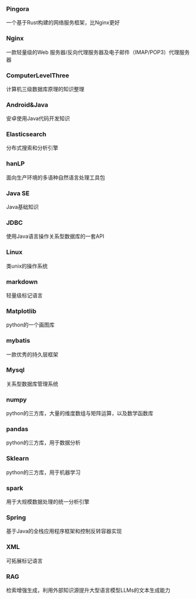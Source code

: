### Pingora
一个基于Rust构建的网络服务框架，比Nginx更好

### Nginx
一款轻量级的Web 服务器/反向代理服务器及电子邮件（IMAP/POP3）代理服务器

### ComputerLevelThree
计算机三级数据库原理的知识整理

### Android&Java
安卓使用Java代码开发知识

### Elasticsearch
分布式搜索和分析引擎

### hanLP
面向生产环境的多语种自然语言处理工具包

### Java SE
Java基础知识

### JDBC
使用Java语言操作关系型数据库的一套API

### Linux
类unix的操作系统

### markdown
轻量级标记语言

### Matplotlib
python的一个画图库

### mybatis
一款优秀的持久层框架

### Mysql
关系型数据库管理系统

### numpy
python的三方库，大量的维度数组与矩阵运算，以及数学函数库

### pandas
python的三方库，用于数据分析

### Sklearn
python的三方库，用于机器学习

### spark
用于大规模数据处理的统一分析引擎

### Spring
基于Java的全栈应用程序框架和控制反转容器实现

### XML
可拓展标记语言

### RAG
检索增强生成，利用外部知识源提升大型语言模型LLMs的文本生成能力